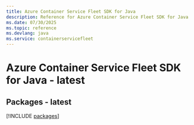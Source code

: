 ```yaml
---
title: Azure Container Service Fleet SDK for Java
description: Reference for Azure Container Service Fleet SDK for Java
ms.date: 07/30/2025
ms.topic: reference
ms.devlang: java
ms.service: containerservicefleet
---
```

# Azure Container Service Fleet SDK for Java - latest
## Packages - latest
[!INCLUDE [packages](container-service-fleet-index.md)]